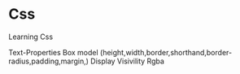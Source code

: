 # Css

Learning Css

Text-Properties
Box model (height,width,border,shorthand,border-radius,padding,margin,)
Display
Visivility
Rgba
